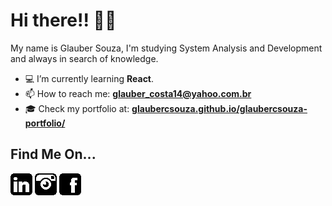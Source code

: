 # Hi there!! &#129304;&#127995;

My name is Glauber Souza, I'm studying System Analysis and Development and always in search of knowledge.

* 💻 I’m currently learning **React**.
* 📫 How to reach me: **glauber_costa14@yahoo.com.br**
* 🎓 Check my portfolio at: **[glaubercsouza.github.io/glaubercsouza-portfolio/](https://glaubercsouza.github.io/glaubercsouza-portfolio/)**


## Find Me On... 

[![](images/linkedin-f.png)](https://www.linkedin.com/in/glaubercsouza/) [![](images/instagram-f.png)](https://www.instagram.com/glauber.csouza/)  [![](images/facebook-f.png)](https://www.facebook.com/glaubercsouza/) 

